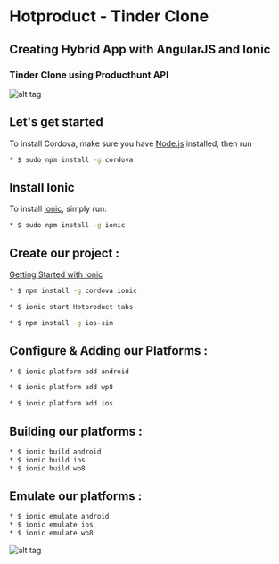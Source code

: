 # Hotproduct - Tinder Clone
## Creating Hybrid App with AngularJS and Ionic 
### Tinder Clone using Producthunt API

![alt tag](https://github.com/mlaidouni/Hotproduct/blob/master/gif.gif)

## Let's get started
To install Cordova, make sure you have [Node.js](https://nodejs.org/en/) installed, then run
```bash
* $ sudo npm install -g cordova
```
## Install Ionic

To install [ionic](http://ionicframework.com/docs/guide/installation.html), simply run:
```bash
* $ sudo npm install -g ionic
```
## Create our project :

[Getting Started with Ionic](http://ionicframework.com/getting-started/)
```bash
* $ npm install -g cordova ionic
```
```bash
* $ ionic start Hotproduct tabs
```
```bash
* $ npm install -g ios-sim
```
## Configure & Adding our Platforms :
```bash
* $ ionic platform add android
```
```bash
* $ ionic platform add wp8
```
```bash
* $ ionic platform add ios
```
## Building our platforms :
```bash
* $ ionic build android
* $ ionic build ios
* $ ionic build wp8
```
## Emulate our platforms :
```bash
* $ ionic emulate android	 	 
* $ ionic emulate ios
* $ ionic emulate wp8
```


![alt tag](https://github.com/mlaidouni/Hotproduct/blob/master/5.5-inch%20(iPhone%206+)%20-%20Screenshot%201.jpg)

